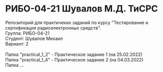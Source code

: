 # РИБО-04-21 Шувалов М.Д. ТиСРС
Репозиторий для практичеких заданий по курсу "Тестирование и cертификация радиоэлектронных средств". <br />
Группа: РИБО-04-21 <br />
Студент: Шувалов Михаил <br />
Вариант: 2 <br />
<br />
Папка "practical_1_2" - Практическое задание 1 (на 25.02.2022) <br />
Папка "practical_1_4" - Практическое задание 2 (на 04.03.2022) <br />
Папка ... <br />
